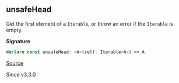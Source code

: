 ## unsafeHead

Get the first element of a `Iterable`, or throw an error if the `Iterable` is empty.

**Signature**

```ts
declare const unsafeHead: <A>(self: Iterable<A>) => A
```

[Source](https://github.com/Effect-TS/effect/tree/main/packages/effect/src/Iterable.ts#L290)

Since v3.3.0